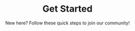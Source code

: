 ---
layout: get-started
title: Get Started
subtitle: "New here? Follow these quick steps to join our community!"
permalink: /get-started/

video:
  link: https://www.youtube.com/embed/EVqJQRYIH7w?rel=0&cc_load_policy=1
  title: Watch - Getting Started
  desc: In this video, Carmelo and Moran walk you through the structure of the course and help you get set up in the community.
  download-link: ./videos/get-started.mp4
---
